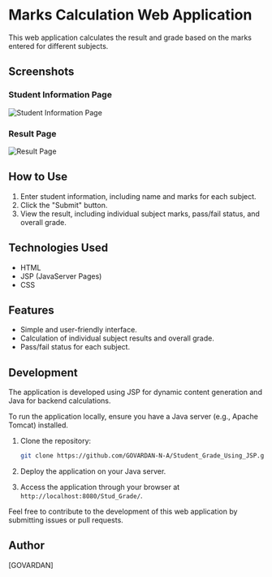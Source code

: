 # Marks Calculation Web Application

This web application calculates the result and grade based on the marks entered for different subjects.

## Screenshots

### Student Information Page
![Student Information Page]("../../static/images/info.png")

### Result Page
![Result Page]("../../static/images/result.png")

## How to Use

1. Enter student information, including name and marks for each subject.
2. Click the "Submit" button.
3. View the result, including individual subject marks, pass/fail status, and overall grade.

## Technologies Used

- HTML
- JSP (JavaServer Pages)
- CSS

## Features

- Simple and user-friendly interface.
- Calculation of individual subject results and overall grade.
- Pass/fail status for each subject.

## Development

The application is developed using JSP for dynamic content generation and Java for backend calculations.

To run the application locally, ensure you have a Java server (e.g., Apache Tomcat) installed.

1. Clone the repository:

   ```bash
   git clone https://github.com/GOVARDAN-N-A/Student_Grade_Using_JSP.git
   ```

2. Deploy the application on your Java server.

3. Access the application through your browser at `http://localhost:8080/Stud_Grade/`.

Feel free to contribute to the development of this web application by submitting issues or pull requests.

## Author

[GOVARDAN]

